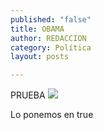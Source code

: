 ```yaml
---
published: "false"
title: OBAMA
author: REDACCION
category: Política
layout: posts

---
```


PRUEBA ![](http://i.imgur.com/VY9lTOVm.jpg)

Lo ponemos en true
